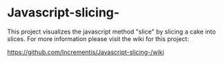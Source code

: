 # Javascript-slicing-
This project visualizes the javascript method "slice" by slicing a cake into slices. 
For more information please visit the wiki for this project:

https://github.com/Incrementis/Javascript-slicing-/wiki
